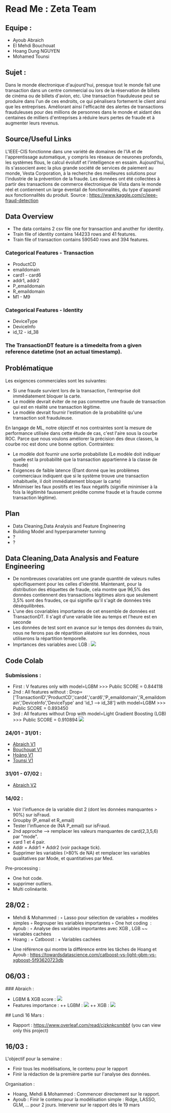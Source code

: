 
# Read Me : Zeta Team 
## Equipe : 
- Ayoub Abraich
- El Mehdi Bouchouat
- Hoang Dung NGUYEN
- Mohamed Tounsi 
## Sujet : 
Dans le monde électronique d'aujourd'hui, presque tout le monde fait une transaction dans un centre commercial ou lors de la réservation de billets de cinéma ou de billets d'avion, etc. Une transaction frauduleuse peut se produire dans l'un de ces endroits, ce qui pénalisera fortement le client ainsi que les entreprises. Améliorant ainsi l'efficacité des alertes de transactions frauduleuses pour des millions de personnes dans le monde et aidant des centaines de milliers d'entreprises à réduire leurs pertes de fraude et à augmenter leurs revenus.
## Source/Useful Links
L'IEEE-CIS fonctionne dans une variété de domaines de l'IA et de l'apprentissage automatique, y compris les réseaux de neurones profonds, les systèmes flous, le calcul évolutif et l'intelligence en essaim. Aujourd'hui, ils s'associent avec la plus grande société de services de paiement au monde, Vesta Corporation, à la recherche des meilleures solutions pour l'industrie de la prévention de la fraude.
Les données ont été collectées à partir des transactions de commerce électronique de Vista dans le monde réel et contiennent un large éventail de fonctionnalités, du type d'appareil aux fonctionnalités du produit.
Source : https://www.kaggle.com/c/ieee-fraud-detection
## Data Overview
- The data contains 2 csv file one for transaction and another for identity.
- Train file of identity contains 144233 rows and 41 features.
- Train file of transaction contains 590540 rows and 394 features.

### Categorical Features - Transaction
- ProductCD
- emaildomain
- card1 - card6
- addr1, addr2
- P_emaildomain
- R_emaildomain
- M1 - M9
### Categorical Features - Identity
- DeviceType
- DeviceInfo
- id_12 - id_38
### The TransactionDT feature is a timedelta from a given reference datetime (not an actual timestamp).
## Problématique
Les exigences commerciales sont les suivantes: 
+ Si une fraude survient lors de la transaction, l'entreprise doit immédiatement bloquer la carte. 
+ Le modèle devrait éviter de ne pas commettre une fraude de transaction qui est en réalité une transaction légitime. 
+ Le modèle devrait fournir l'estimation de la probabilité qu'une transaction soit frauduleuse.

En langage de ML, notre objectif et nos contraintes sont la mesure de performance utilisée dans cette étude de cas, c'est l'aire sous la courbe ROC. Parce que nous voulons améliorer la précision des deux classes, la courbe roc est donc une bonne option. 
Contraintes: 
- Le modèle doit fournir une sortie probabiliste (Le modèle doit indiquer quelle est la probabilité que la transaction appartienne à la classe de fraude)
- Exigences de faible latence (Étant donné que les problèmes commerciaux indiquent que si le système trouve une transaction inhabituelle, il doit immédiatement bloquer la carte)
- Minimiser les faux positifs et les faux négatifs (signifie minimiser à la fois la légitimité faussement prédite comme fraude et la fraude comme transaction légitime).

## Plan
- Data Cleaning,Data Analysis and Feature Engineering
- Building Model and hyperparameter tunning
- ? 
- ?

## Data Cleaning,Data Analysis and Feature Engineering
+ De nombreuses covariables ont une grande quantité de valeurs nulles spécifiquement pour les celles d'identité. Maintenant, pour la distribution des étiquettes de fraude, cela montre que 96,5% des données contiennent des transactions légitimes alors que seulement 3,5% sont des fraudes, ce qui signifie qu'il s'agit de données très déséquilibrées.
+ L'une des covariables importantes de cet ensemble de données est TransactionDT. Il s'agit d'une variable liée au temps et l'heure est en seconde 
+ Les données de test sont en avance sur le temps des données du train, nous ne ferons pas de répartition aléatoire sur les données, nous utiliserons la répartition temporelle.
+ Imprtances des variables avec LGB : 
![](https://image.noelshack.com/fichiers/2020/05/5/1580507871-importance.png)


## Code Colab
### Submissions :

- First : V features only with model=LGBM >>> Public SCORE = 0.844118
- 2nd : All features without : Drop=['TransactionID','ProductCD','card4','card6','P_emaildomain','R_emaildomain','DeviceInfo','DeviceType' and 'id_1 --> id_38']
with model=LGBM >>> Public SCORE = 0.893450
- 3rd : All features without Drop
with model=Light Gradient Boosting (LGB) >>> Public SCORE = 0.910894
![](https://image.noelshack.com/fichiers/2020/05/5/1580507610-sub.png)

### 24/01 - 31/01 :
- [Abraich V1](https://drive.google.com/file/d/1uMhY40rdWBZgDtl1fB02W3i_mjHnLPHE/view?usp=sharing)
- [Bouchouat V1](https://drive.google.com/file/d/1Tlj7by_njwV1bbtp3oOiDu2cQRqhX6Wq/view?usp=sharing)
- [Hoàng V1](https://)
- [Tounsi V1](https://)
### 31/01 - 07/02 :
- [Abraich V2](https://drive.google.com/file/d/1EnnFj_tLB6ma8uypxrK1D88gFgE6DqMk/view?usp=sharing)

### 14/02 : 

- Voir l'influence de la variable dist 2 (dont les données manquantes > 90%) sur isFraud.
- Groupby (P_email et R_email)
- Tester l'influence de (NA P_email) sur isFraud.
- 2nd approche --> remplacer les valeurs manquantes de card(2,3,5,6) par "mode".
- card 1 et 4 pair.
- Addr = Addr1 + Addr2 (voir package tick).
- Supprimer les variables (>80% de NA) et remplacer les variables qualitatives par Mode, et quantitatives par Med.

Pre-processing : 
- One hot code.
- supprimer outliers.
- Multi colinéarité.
## 28/02 :

- Mehdi & Mohammed : 
        ◦ Lasso pour sélection de variables + modèles simples 
        ◦ Regrouper les variables importantes
        ◦ One hot coding  :
- Ayoub :
        ◦ Analyse des variables importantes avec XGB , LGB ~~ variables cachées 
- Hoang :
        + Catboost : 
        + Variables cachées
+ Une référence qui montre la différence entre les tâches de Hoang et Ayoub : https://towardsdatascience.com/catboost-vs-light-gbm-vs-xgboost-5f93620723db

## 06/03 : 
### Abraich : 
+ LGBM & XGB score :
![](https://image.noelshack.com/fichiers/2020/10/6/1583545162-resultats.png)
+ Features importance : 
        ++ LGBM : 
        ![](https://image.noelshack.com/fichiers/2020/10/6/1583545353-lgb-im.png)
        ++ XGB : 
        ![](https://image.noelshack.com/fichiers/2020/10/6/1583545406-xgb-im.png)

## Lundi 16 Mars : 
- Rapport : https://www.overleaf.com/read/cjzknkcsmbbf  (you can view only this project)

## 16/03 :
L'objectif pour la semaine : 
- Finir tous les modélisations, le contenu pour le rapport
- Finir la rédaction de la première partie sur l'analyse des données.

Organisation :
- Hoang, Mehdi & Mohammed : Commencer directement sur le rapport.
- Ayoub : Finir le contenu pour la modélisation simple : Ridge, LASSO, GLM, ... pour 2 jours. Intervenir sur le rapport dès le 19 mars

